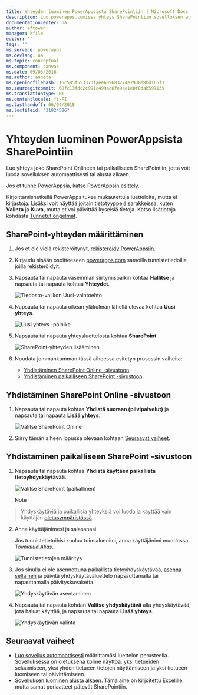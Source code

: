 ```yaml
---
title: Yhteyden luominen PowerAppsista SharePointiin | Microsoft Docs
description: Luo powerapps.comissa yhteys SharePointiin sovelluksen automaattista luontia varten tai luomiseen alusta alkaen.
documentationcenter: na
author: aftowen
manager: kfile
editor: ''
tags: ''
ms.service: powerapps
ms.devlang: na
ms.topic: conceptual
ms.component: canvas
ms.date: 09/03/2016
ms.author: anneta
ms.openlocfilehash: 16c585f553373faee609683774e7938e8bd165f1
ms.sourcegitcommit: 68fc13fdc2c991c499ad6fe9ae1e0f8dab597139
ms.translationtype: HT
ms.contentlocale: fi-FI
ms.lasthandoff: 06/04/2018
ms.locfileid: "31824586"
---
```

# <a name="create-a-connection-to-sharepoint-from-powerapps"></a>Yhteyden luominen PowerAppsista SharePointiin
Luo yhteys joko SharePoint Onlineen tai paikalliseen SharePointiin, jotta voit luoda sovelluksen automaattisesti tai alusta alkaen.

Jos et tunne PowerAppsia, katso [PowerAppsin esittely](getting-started.md).

Kirjoittamishetkellä PowerApps tukee mukautettuja luetteloita, mutta ei kirjastoja. Lisäksi voit näyttää joitain tietotyyppejä sarakkeissa, kuten **Valinta** ja **Kuva**, mutta et voi päivittää kyseisiä tietoja. Katso lisätietoja kohdasta [Tunnetut ongelmat](connections/connection-sharepoint-online.md#known-issues).

## <a name="specify-a-sharepoint-connection"></a>SharePoint-yhteyden määrittäminen
1. Jos et ole vielä rekisteröitynyt, [rekisteröidy PowerAppsiin](../signup-for-powerapps.md).

2. Kirjaudu sisään osoitteeseen [powerapps.com](https://web.powerapps.com) samoilla tunnistetiedoilla, joilla rekisteröidyit.

3. Napsauta tai napauta vasemman siirtymispalkin kohtaa **Hallitse** ja napsauta tai napauta kohtaa **Yhteydet**.

    ![Tiedosto-valikon Uusi-vaihtoehto](./media/connect-to-sharepoint/manage-connections.png)

4. Napsauta tai napauta oikean yläkulman lähellä olevaa kohtaa **Uusi yhteys**.

    ![Uusi yhteys -painike](./media/connect-to-sharepoint/new-connection.png)

5. Napsauta tai napauta yhteysluettelosta kohtaa **SharePoint**.

    ![SharePoint-yhteyden lisääminen](./media/connect-to-sharepoint/add-sp-portal.png)

6. Noudata jommankumman tässä aiheessa esitetyn prosessin vaiheita:

   * [Yhdistäminen SharePoint Online -sivustoon](connect-to-sharepoint.md#connect-to-a-sharepoint-online-site).
   * [Yhdistäminen paikalliseen SharePoint -sivustoon](connect-to-sharepoint.md#connect-to-an-on-premises-sharepoint-site).

## <a name="connect-to-a-sharepoint-online-site"></a>Yhdistäminen SharePoint Online -sivustoon
1. Napsauta tai napauta kohtaa **Yhdistä suoraan (pilvipalvelut)** ja napsauta tai napauta **Lisää yhteys**.

    ![Valitse SharePoint Online](./media/connect-to-sharepoint/choose-online.png)

2. Siirry tämän aiheen lopussa olevaan kohtaan [Seuraavat vaiheet](connect-to-sharepoint.md#next-steps).

## <a name="connect-to-an-on-premises-sharepoint-site"></a>Yhdistäminen paikalliseen SharePoint -sivustoon
1. Napsauta tai napauta kohtaa **Yhdistä käyttäen paikallista tietoyhdyskäytävää**.

    ![Valitse SharePoint (paikallinen)](./media/connect-to-sharepoint/choose-onprem.png)

    > [!NOTE]
> Yhdyskäytäviä ja paikallisia yhteyksiä voi luoda ja käyttää vain käyttäjän [oletusympäristössä](working-with-environments.md).

2. Anna käyttäjänimesi ja salasanasi.

    Jos tunnistetietoihisi kuuluu toimialuenimi, anna käyttäjänimi muodossa *Toimialue\Alias*.

    ![Tunnistetietojen määritys](./media/connect-to-sharepoint/specify-credentials.png)

3. Jos sinulla ei ole asennettuna paikallista tietoyhdyskäytävää, [asenna sellainen](gateway-reference.md) ja päivitä yhdyskäytäväluettelo napsauttamalla tai napauttamalla päivityskuvaketta.

    ![Yhdyskäytävän asentaminen](./media/connect-to-sharepoint/install-gateway.png)

4. Napsauta tai napauta kohdan **Valitse yhdyskäytävä** alla yhdyskäytävää, jota haluat käyttää, ja napsauta tai napauta **Lisää yhteys**.

    ![Yhdyskäytävän valinta](./media/connect-to-sharepoint/choose-gateway.png)

## <a name="next-steps"></a>Seuraavat vaiheet
* [Luo sovellus automaattisesti](app-from-sharepoint.md) määrittämäsi luettelon perusteella. Sovelluksessa on oletuksena kolme näyttöä: yksi tietueiden selaamiseen, yksi yhden tietueen tietojen näyttämiseen ja yksi tietueen luomiseen tai päivittämiseen.
* [Sovelluksen luominen alusta alkaen](get-started-create-from-blank.md). Tämä aihe on kirjoitettu Excelille, mutta samat periaatteet pätevät SharePointiin.
